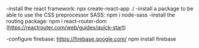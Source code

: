 -install the react framework: npx create-react-app ./
-install a package to be able to use the CSS preprocessor SASS: npm i node-sass
-install the routing package: npm i react-router-dom (https://reactrouter.com/web/guides/quick-start)

-configure firebase: https://firebase.google.com/
npm install firebase
